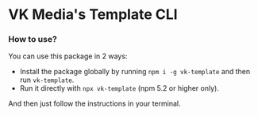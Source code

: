 # VK Media's Template CLI

### How to use?

You can use this package in 2 ways:

-   Install the package globally by running `npm i -g vk-template` and then run `vk-template`.
-   Run it directly with `npx vk-template` (npm 5.2 or higher only).

And then just follow the instructions in your terminal.

